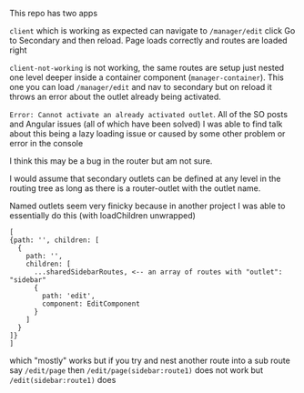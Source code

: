 This repo has two apps

`client` which is working as expected can navigate to `/manager/edit` click Go to Secondary and then reload.
Page loads correctly and routes are loaded right

`client-not-working` is not working, the same routes are setup just nested one level deeper inside a container component
(`manager-container`). This one you can load `/manager/edit` and nav to secondary but on reload it throws an error about the 
outlet already being activated. 

`Error: Cannot activate an already activated outlet`. All of the SO posts and Angular issues (all of which have been solved) I was able to find talk about this being a lazy
loading issue or caused by some other problem or error in the console

I think this may be a bug in the router but am not sure. 

I would assume that secondary outlets can be defined at any level in the routing 
tree as long as there is a router-outlet with the outlet name.

Named outlets seem very finicky because in another project I was able to essentially do this (with loadChildren unwrapped)

```
[
{path: '', children: [
  {
    path: '',
    children: [
      ...sharedSidebarRoutes, <-- an array of routes with "outlet": "sidebar"
      {
        path: 'edit',
        component: EditComponent
      }
    ]
  }
]}
]
```

which "mostly" works but if you try and nest another route into a sub route say 
`/edit/page` then `/edit/page(sidebar:route1)` does not work but `/edit(sidebar:route1)` does
